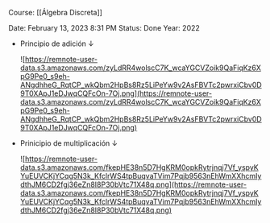 Course: [[Álgebra Discreta]]

Date: February 13, 2023 8:31 PM
Status: Done
Year: 2022

- Principio de adición ↓
    
    ![https://remnote-user-data.s3.amazonaws.com/zyLdRR4wolscC7K_wcaYGCVZoik9QaFiqKz6XpG9Pe0_s9eh-ANgdhheG_RqtCP_wkQbm2HpBs8Rz5LiPeYw9v2AsFBVTc2pwrxiCbv0D9T0XApJ1eDJwqCQFcOn-7Oj.png](https://remnote-user-data.s3.amazonaws.com/zyLdRR4wolscC7K_wcaYGCVZoik9QaFiqKz6XpG9Pe0_s9eh-ANgdhheG_RqtCP_wkQbm2HpBs8Rz5LiPeYw9v2AsFBVTc2pwrxiCbv0D9T0XApJ1eDJwqCQFcOn-7Oj.png)
    
- Prinicipio de multiplicación ↓
    
    ![https://remnote-user-data.s3.amazonaws.com/fkepHE38n5D7HgKRM0opkRytrjnqj7Vf_yspyKYuEUVCKjYCqg5N3k_KfclrWS4tpBuqvaTVim7Pqjb9563nEhWmXXhcmIydthJM6CD2fgj36eZn8I8P30bVtc71X48q.png](https://remnote-user-data.s3.amazonaws.com/fkepHE38n5D7HgKRM0opkRytrjnqj7Vf_yspyKYuEUVCKjYCqg5N3k_KfclrWS4tpBuqvaTVim7Pqjb9563nEhWmXXhcmIydthJM6CD2fgj36eZn8I8P30bVtc71X48q.png)